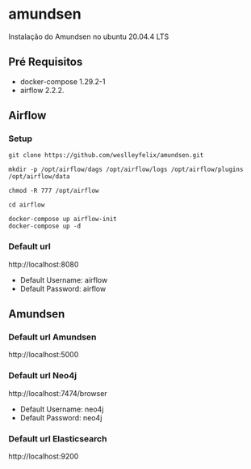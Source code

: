 # amundsen
Instalação do Amundsen no ubuntu 20.04.4 LTS

## Pré Requisitos
- docker-compose 1.29.2-1 
- airflow 2.2.2.

## Airflow
### Setup
```
git clone https://github.com/weslleyfelix/amundsen.git
```
```
mkdir -p /opt/airflow/dags /opt/airflow/logs /opt/airflow/plugins /opt/airflow/data

chmod -R 777 /opt/airflow
```
```
cd airflow
```
```
docker-compose up airflow-init
docker-compose up -d
```

### Default url 
http://localhost:8080

- Default Username: airflow
- Default Password: airflow

## Amundsen

### Default url Amundsen
http://localhost:5000


### Default url Neo4j
http://localhost:7474/browser

- Default Username: neo4j
- Default Password: neo4j

### Default url Elasticsearch
http://localhost:9200


